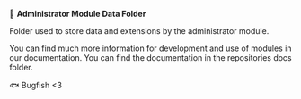 📁 **Administrator Module Data Folder**

Folder used to store data and extensions by the administrator module.

You can find much more information for development and use of modules in our documentation. You can find the documentation in the repositories docs folder.

🐟 Bugfish <3
